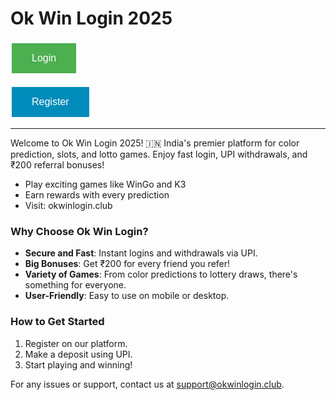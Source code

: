 # Ok Win Login 2025

<button style="background-color: #4CAF50; border: none; color: white; padding: 15px 32px; text-align: center; text-decoration: none; display: inline-block; font-size: 16px; margin: 4px 2px; cursor: pointer;" onclick="window.location.href='https://okwinlogin.club/'">Login</button>

<button style="background-color: #008CBA; border: none; color: white; padding: 15px 32px; text-align: center; text-decoration: none; display: inline-block; font-size: 16px; margin: 4px 2px; cursor: pointer;" onclick="window.location.href='https://okwinlogin.club/'">Register</button>

---

Welcome to Ok Win Login 2025! 🇮🇳 India's premier platform for color prediction, slots, and lotto games. Enjoy fast login, UPI withdrawals, and ₹200 referral bonuses!

- Play exciting games like WinGo and K3
- Earn rewards with every prediction
- Visit: okwinlogin.club

### Why Choose Ok Win Login?
- **Secure and Fast**: Instant logins and withdrawals via UPI.
- **Big Bonuses**: Get ₹200 for every friend you refer!
- **Variety of Games**: From color predictions to lottery draws, there's something for everyone.
- **User-Friendly**: Easy to use on mobile or desktop.

### How to Get Started
1. Register on our platform.
2. Make a deposit using UPI.
3. Start playing and winning!

For any issues or support, contact us at support@okwinlogin.club.
